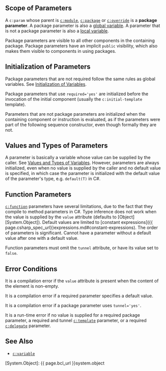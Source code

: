 ## Scope of Parameters

<span id="dt-package-parameter"></span>A `c:param` whose parent is [`c:module`](module.html), [`c:package`](package.html) or [`c:override`](override.html) is a **package parameter**. A package parameter is also a [global variable](variable.html#dt-global-variable). A parameter that is not a package parameter is also a [local variable](variable.html#dt-local-variable).

Package parameters are visible to all other components in the containing package. Package parameters have an implicit `public` visibility, which also makes them visible to components in using packages.

## Initialization of Parameters

Package parameters that are not required follow the same rules as global variables. See [Initialization of Variables](variable.html#initialization-of-variables).

Package parameters that use `required='yes'` are initialized before the invocation of the initial component (usually the `c:initial-template` template).

Parameters that are not package parameters are initialized when the containing component or instruction is evaluated, as if the parameters were part of the following sequence constructor, even though formally they are not.

## Values and Types of Parameters

A parameter is basically a variable whose value can be supplied by the caller. See [Values and Types of Variables](variable.html#values-and-types-of-variables). However, parameters are always initialized, even when no value is supplied by the caller and no default value is specified, in which case the parameter is initialized with the default value of the parameter's type, e.g. `default(T)` in C#.

## Function Parameters

[`c:function`](function.html) parameters have several limitations, due to the fact that they compile to method parameters in C#. Type inference does not work when the value is supplied by the `value` attribute (defaults to [Object][System.Object]). Default values are limited to [constant expressions]({{ page.csharp_spec_url}}expressions.md#constant-expressions). The order of parameters is significant. Cannot have a parameter without a default value after one with a default value.

Function parameters must omit the `tunnel` attribute, or have its value set to `false`.

## Error Conditions

It is a compilation error if the `value` attribute is present when the content of the element is non-empty.

It is a compilation error if a required parameter specifies a default value.

It is a compilation error if a package parameter uses `tunnel='yes'`.

It is a run-time error if no value is supplied for a required package parameter, a required and tunnel [`c:template`](template.html) parameter, or a required [`c:delegate`](delegate.html) parameter.

## See Also

- [`c:variable`](variable.html)

[System.Object]: {{ page.bcl_url }}system.object
